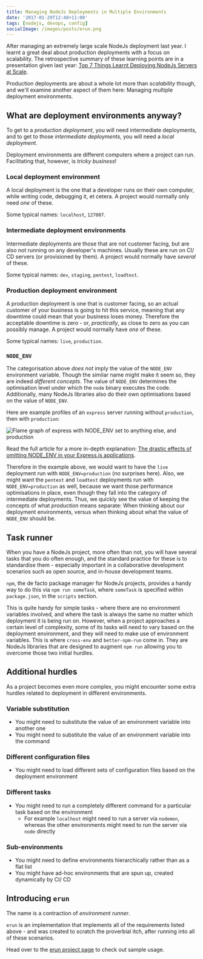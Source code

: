 ```yaml
---
title: Managing NodeJs Deployments in Multiple Environments
date: '2017-01-29T12:48+11:00'
tags: [nodejs, devops, config]
socialImage: /images/posts/erun.png
---
```


After managing an extremely large scale NodeJs deployment last year.
I learnt a great deal about production deployments with a focus on scalability.
The retrospective summary of these learning points are in a presentation given last year:
[Top 7 Things Learnt Deploying NodeJs Servers at Scale](http://blog.bguiz.com/presentations/nodejs-servers-at-scale/).

Production deployments are about a whole lot more than *scalability* though,
and we'll examine another aspect of them here:
Managing multiple deployment environments.

## What are deployment environments anyway?

To get to a *production deployment*,
you will need intermediate deployments,
and to get to those *intermediate deployments*,
you will need a *local deployment*.

Deployment environments are different computers where
a project can run.
Facilitating that, however, is *tricky business*!

### Local deployment environment

A local deployment is the one that a developer runs on their own computer,
while writing code, debugging it, et cetera.
A project would normally only need *one* of these.

Some typical names: `localhost`, `127007`.

### Intermediate deployment environments

Intermediate deployments are those that are not customer facing,
but are also not running on any developer's machines.
Usually these are run on CI/ CD servers (or provisioned by them).
A project would normally have *several* of these.

Some typical names: `dev`, `staging`, `pentest`, `loadtest`.

### Production deployment environment

A production deployment is one that is customer facing,
so an actual customer of your business is going to hit this service,
meaning that any downtime could mean that your business loses money.
Therefore the acceptable downtime is zero -
or, *practically*, as close to zero as you can possibly manage.
A project would normally have *one* of these.

Some typical names: `live`, `production`.

### `NODE_ENV`

The categorisation above *does not* imply
the value of the `NODE_ENV` environment variable.
Though the similar name might make it seem so,
they are indeed *different concepts*.
The value of `NODE_ENV` determines the optimisation level under which
the `node` binary executes the code.
Additionally, many NodeJs libraries also do their own optimisations
based on the value of `NODE_ENV`.

Here are example profiles of an `express` server running
without `production`, then with `production`:

![Flame graph of express with NODE_ENV set to anything else, and production](https://dt-cdn.net/wp-content/uploads/2015/07/localhost_3000_burst1_html-600x288.png)

Read the full article for a more in-depth explanation:
[The drastic effects of omitting NODE_ENV in your Express.js applications](https://www.dynatrace.com/blog/the-drastic-effects-of-omitting-node_env-in-your-express-js-applications/).

Therefore in the example above, we would want to have the
`live` deployment run with `NODE_ENV=production` (no surprises here).
Also, we might want the `pentest` and `loadtest` deployments
run with `NODE_ENV=production` as well,
because we want those performance optimisations in place,
even though they fall into the category of intermediate deployments.
Thus, we quickly see the value of keeping
the concepts of what *production* means separate:
When thinking about our deployment environments,
versus when thinking about what the value of `NODE_ENV` should be.

## Task runner

When you have a NodeJs project,
more often than not, you will have several tasks that you do often enough,
and the standard practice for these is to standardise them -
especially important in a collaborative development scenarios
such as open source, and in-house development teams.

`npm`, the de facto package manager for NodeJs projects,
provides a handy way to do this via `npm run someTask`,
where `someTask` is specified within `package.json`,
in the `scripts` section.

This is quite handy for simple tasks -
where there are no environment variables involved,
and where the task is always the same no matter which deployment it is being run on.
However, when a project approaches a certain level of complexity,
some of its tasks will need to vary based on the deployment environment,
and they will need to make use of environment variables.
This is where `cross-env` and `better-npm-run` come in.
They are NodeJs libraries that are designed to augment `npm run`
allowing you to overcome those two initial hurdles.

## Additional hurdles

As a project becomes even more complex,
you might encounter some extra hurdles
related to deployment in different environments.

### Variable substitution

* You might need to substitute the value of an environment variable into another one
* You might need to substitute the value of an environment variable into the command

### Different configuration files

* You might need to load different sets of configuration files based on the deployment environment

### Different tasks

* You might need to run a completely different command for a particular task based on the environment
  * For example `localhost` might need to run a server via `nodemon`, whereas the other environments might need to run the server via `node` directly

### Sub-environments

* You might need to define environments hierarchically rather than as a flat list
* You might have ad-hoc environments that are spun up, created dynamically by CI/ CD

## Introducing `erun`

The name is a contraction of *environment runner*.

`erun` is an implementation that implements all of the
requirements listed above -
and was created to scratch the proverbial itch,
after running into all of these scenarios.

Head over to the [erun project page](https://github.com/bguiz/erun)
to check out sample usage.
